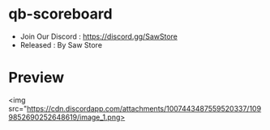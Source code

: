 # qb-scoreboard
* Join Our Discord : https://discord.gg/SawStore
* Released : By Saw Store



# Preview 
<img src="https://cdn.discordapp.com/attachments/1007443487559520337/1099852690252648619/image_1.png>
